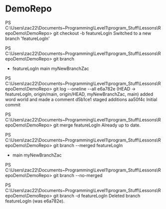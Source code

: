 # DemoRepo

PS C:\Users\zac22\Documents\~Programming\Level1\program_Stuff\Lessons\RepoDemo\DemoRepo> git checkout -b featureLogIn 
Switched to a new branch 'featureLogIn'

PS C:\Users\zac22\Documents\~Programming\Level1\program_Stuff\Lessons\RepoDemo\DemoRepo> git branch
* featureLogIn
  main
  myNewBranchZac

PS C:\Users\zac22\Documents\~Programming\Level1\program_Stuff\Lessons\RepoDemo\DemoRepo> git log --oneline --all
e6a782e (HEAD -> featureLogIn, origin/main, origin/HEAD, myNewBranchZac, main) added word world and made a comment
d5b1ce1 staged additions
aa50f4c Initial commit

PS C:\Users\zac22\Documents\~Programming\Level1\program_Stuff\Lessons\RepoDemo\DemoRepo> git merge featureLogIn
Already up to date.

PS C:\Users\zac22\Documents\~Programming\Level1\program_Stuff\Lessons\RepoDemo\DemoRepo> git branch --merged
  featureLogIn
* main
  myNewBranchZac

PS C:\Users\zac22\Documents\~Programming\Level1\program_Stuff\Lessons\RepoDemo\DemoRepo> git branch --no-merged

PS C:\Users\zac22\Documents\~Programming\Level1\program_Stuff\Lessons\RepoDemo\DemoRepo> git branch -d featureLogIn
Deleted branch featureLogIn (was e6a782e).